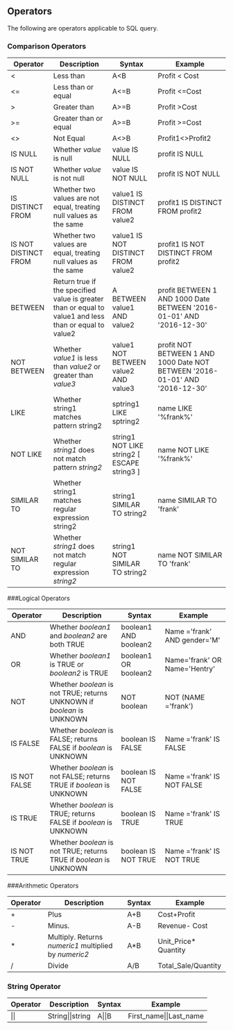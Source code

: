 ## Operators

The following are operators applicable to SQL query.

### Comparison Operators

| Operator             | Description                               | Syntax                                   | Example                                  |
| -------------------- | ---------------------------------------- | ---------------------------------------- | ---------------------------------------- |
| <                    | Less than                                | A<B                                      | Profit < Cost                            |
| <=                   | Less than or equal                       | A<=B                                     | Profit <=Cost                            |
| >                    | Greater than                             | A>=B                                     | Profit >Cost                             |
| >=                   | Greater than or equal                    | A>=B                                     | Profit >=Cost                            |
| <>                   | Not Equal                                | A<>B                                     | Profit1<>Profit2                         |
| IS NULL              | Whether *value* is null                  | value IS NULL                            | profit IS NULL                           |
| IS NOT NULL          | Whether *value* is not null              | value IS NOT NULL                        | profit IS NOT NULL                       |
| IS DISTINCT FROM     | Whether two values are not equal, treating null values as the same | value1 IS DISTINCT FROM value2           | profit1 IS DISTINCT FROM profit2         |
| IS NOT DISTINCT FROM | Whether two values are equal, treating null values as the same | value1 IS NOT DISTINCT FROM value2       | profit1 IS NOT DISTINCT FROM profit2     |
| BETWEEN              | Return true if the specified value is greater than or equal to value1 and less than or equal to value2 | A BETWEEN   value1 AND value2            | profit BETWEEN 1 AND 1000      Date BETWEEN '2016-01-01' AND '2016-12-30' |
| NOT BETWEEN          | Whether *value1* is less than *value2* or greater than *value3* | value1 NOT BETWEEN value2 AND value3     | profit NOT BETWEEN 1 AND 1000      Date NOT BETWEEN '2016-01-01' AND '2016-12-30' |
| LIKE                 | Whether string1 matches pattern string2  | sptring1 LIKE sptring2                   | name LIKE '%frank%'                      |
| NOT LIKE             | Whether *string1* does not match pattern *string2* | string1 NOT LIKE string2 [ ESCAPE string3 ] | name NOT LIKE '%frank%'                  |
| SIMILAR TO           | Whether string1 matches regular expression string2 | string1 SIMILAR TO string2               | name SIMILAR TO 'frank'                  |
| NOT SIMILAR TO       | Whether *string1* does not match regular expression *string2* | string1 NOT SIMILAR TO string2           | name NOT SIMILAR TO 'frank'              |

###Logical Operators

| Operator     | Description                               | Syntax                | Example                       |
| ------------ | ---------------------------------------- | --------------------- | ----------------------------- |
| AND          | Whether *boolean1* and *boolean2* are both TRUE | boolean1 AND boolean2 | Name ='frank' AND gender='M'  |
| OR           | Whether *boolean1* is TRUE or *boolean2* is TRUE | boolean1 OR boolean2  | Name='frank' OR Name='Hentry' |
| NOT          | Whether *boolean* is not TRUE; returns UNKNOWN if *boolean* is UNKNOWN | NOT boolean           | NOT (NAME ='frank')           |
| IS FALSE     | Whether *boolean* is FALSE; returns FALSE if *boolean* is UNKNOWN | boolean IS FALSE      | Name ='frank' IS FALSE        |
| IS NOT FALSE | Whether *boolean* is not FALSE; returns TRUE if *boolean* is UNKNOWN | boolean IS NOT FALSE  | Name ='frank' IS NOT FALSE    |
| IS TRUE      | Whether *boolean* is TRUE; returns FALSE if *boolean* is UNKNOWN | boolean IS TRUE       | Name ='frank' IS TRUE         |
| IS NOT TRUE  | Whether *boolean* is not TRUE; returns TRUE if *boolean* is UNKNOWN | boolean IS NOT TRUE   | Name ='frank' IS NOT TRUE     |

###Arithmetic Operators

| Operator | Description                               | Syntax | Example              |
| -------- | ---------------------------------------- | ------ | -------------------- |
| +        | Plus                                     | A+B    | Cost+Profit          |
| -        | Minus.                                   | A-B    | Revenue- Cost        |
| *        | Multiply. Returns *numeric1* multiplied by *numeric2* | A*B    | Unit_Price* Quantity |
| /        | Divide                                   | A/B    | Total_Sale/Quantity  |

### String Operator

| Operator | Description       | Syntax | Example                 |
| -------- | ---------------- | ------ | ----------------------- |
| \|\|     | String\|\|string | A\|\|B | First_name\|\|Last_name |

